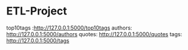 # ETL-Project
top10tags :http://127.0.0.1:5000/top10tags
authors:   http://127.0.0.1:5000/authors
quotes:    http://127.0.0.1:5000/quotes
tags:      http://127.0.0.1:5000/tags